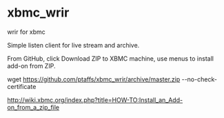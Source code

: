 xbmc_wrir
=========

wrir for xbmc

Simple listen client for live stream and archive.

From GitHub, click Download ZIP to XBMC machine, use menus to install add-on from ZIP.

wget https://github.com/ptaffs/xbmc_wrir/archive/master.zip --no-check-certificate

http://wiki.xbmc.org/index.php?title=HOW-TO:Install_an_Add-on_from_a_zip_file

